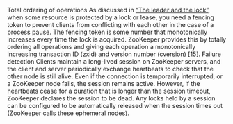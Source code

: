Total ordering of operations 
As discussed in [“The leader and the lock”](ch08.html#sec_distributed_lock_fencing), when some resource is protected by a lock or
lease, you need a fencing token to prevent clients from conflicting with each other in the case
of a process pause. The fencing token is some number that monotonically increases every time the
lock is acquired. ZooKeeper provides this by totally ordering all operations and giving each
operation a monotonically increasing transaction ID (zxid) and version number (cversion)
[[15](ch09.html#Junqueira2013wi_ch9)]. Failure detection 
Clients maintain a long-lived session on ZooKeeper servers, and the client and server periodically
exchange heartbeats to check that the other node is still alive. Even if the connection is
temporarily interrupted, or a ZooKeeper node fails, the session remains active. However, if the
heartbeats cease for a duration that is longer than the session timeout, ZooKeeper declares the
session to be dead. Any locks held by a session can be configured to be automatically released
when the session times out (ZooKeeper calls these ephemeral nodes).